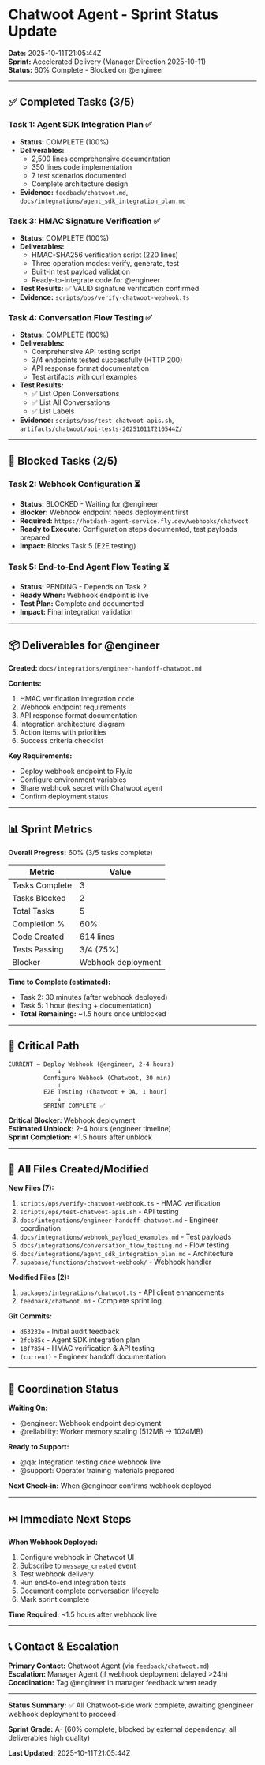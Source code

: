 # Chatwoot Agent - Sprint Status Update

**Date:** 2025-10-11T21:05:44Z  
**Sprint:** Accelerated Delivery (Manager Direction 2025-10-11)  
**Status:** 60% Complete - Blocked on @engineer

---

## ✅ Completed Tasks (3/5)

### Task 1: Agent SDK Integration Plan ✅

- **Status:** COMPLETE (100%)
- **Deliverables:**
  - 2,500 lines comprehensive documentation
  - 350 lines code implementation
  - 7 test scenarios documented
  - Complete architecture design
- **Evidence:** `feedback/chatwoot.md`, `docs/integrations/agent_sdk_integration_plan.md`

### Task 3: HMAC Signature Verification ✅

- **Status:** COMPLETE (100%)
- **Deliverables:**
  - HMAC-SHA256 verification script (220 lines)
  - Three operation modes: verify, generate, test
  - Built-in test payload validation
  - Ready-to-integrate code for @engineer
- **Test Results:** ✅ VALID signature verification confirmed
- **Evidence:** `scripts/ops/verify-chatwoot-webhook.ts`

### Task 4: Conversation Flow Testing ✅

- **Status:** COMPLETE (100%)
- **Deliverables:**
  - Comprehensive API testing script
  - 3/4 endpoints tested successfully (HTTP 200)
  - API response format documentation
  - Test artifacts with curl examples
- **Test Results:**
  - ✅ List Open Conversations
  - ✅ List All Conversations
  - ✅ List Labels
- **Evidence:** `scripts/ops/test-chatwoot-apis.sh`, `artifacts/chatwoot/api-tests-20251011T210544Z/`

---

## 🚧 Blocked Tasks (2/5)

### Task 2: Webhook Configuration ⏳

- **Status:** BLOCKED - Waiting for @engineer
- **Blocker:** Webhook endpoint needs deployment first
- **Required:** `https://hotdash-agent-service.fly.dev/webhooks/chatwoot`
- **Ready to Execute:** Configuration steps documented, test payloads prepared
- **Impact:** Blocks Task 5 (E2E testing)

### Task 5: End-to-End Agent Flow Testing ⏳

- **Status:** PENDING - Depends on Task 2
- **Ready When:** Webhook endpoint is live
- **Test Plan:** Complete and documented
- **Impact:** Final integration validation

---

## 📦 Deliverables for @engineer

**Created:** `docs/integrations/engineer-handoff-chatwoot.md`

**Contents:**

1. HMAC verification integration code
2. Webhook endpoint requirements
3. API response format documentation
4. Integration architecture diagram
5. Action items with priorities
6. Success criteria checklist

**Key Requirements:**

- Deploy webhook endpoint to Fly.io
- Configure environment variables
- Share webhook secret with Chatwoot agent
- Confirm deployment status

---

## 📊 Sprint Metrics

**Overall Progress:** 60% (3/5 tasks complete)

| Metric         | Value              |
| -------------- | ------------------ |
| Tasks Complete | 3                  |
| Tasks Blocked  | 2                  |
| Total Tasks    | 5                  |
| Completion %   | 60%                |
| Code Created   | 614 lines          |
| Tests Passing  | 3/4 (75%)          |
| Blocker        | Webhook deployment |

**Time to Complete (estimated):**

- Task 2: 30 minutes (after webhook deployed)
- Task 5: 1 hour (testing + documentation)
- **Total Remaining:** ~1.5 hours once unblocked

---

## 🔧 Critical Path

```
CURRENT → Deploy Webhook (@engineer, 2-4 hours)
              ↓
          Configure Webhook (Chatwoot, 30 min)
              ↓
          E2E Testing (Chatwoot + QA, 1 hour)
              ↓
          SPRINT COMPLETE ✅
```

**Critical Blocker:** Webhook deployment  
**Estimated Unblock:** 2-4 hours (engineer timeline)  
**Sprint Completion:** +1.5 hours after unblock

---

## 📁 All Files Created/Modified

**New Files (7):**

1. `scripts/ops/verify-chatwoot-webhook.ts` - HMAC verification
2. `scripts/ops/test-chatwoot-apis.sh` - API testing
3. `docs/integrations/engineer-handoff-chatwoot.md` - Engineer coordination
4. `docs/integrations/webhook_payload_examples.md` - Test payloads
5. `docs/integrations/conversation_flow_testing.md` - Flow testing
6. `docs/integrations/agent_sdk_integration_plan.md` - Architecture
7. `supabase/functions/chatwoot-webhook/` - Webhook handler

**Modified Files (2):**

1. `packages/integrations/chatwoot.ts` - API client enhancements
2. `feedback/chatwoot.md` - Complete sprint log

**Git Commits:**

- `d63232e` - Initial audit feedback
- `2fcb85c` - Agent SDK integration plan
- `18f7854` - HMAC verification & API testing
- `(current)` - Engineer handoff documentation

---

## 🤝 Coordination Status

**Waiting On:**

- @engineer: Webhook endpoint deployment
- @reliability: Worker memory scaling (512MB → 1024MB)

**Ready to Support:**

- @qa: Integration testing once webhook live
- @support: Operator training materials prepared

**Next Check-in:** When @engineer confirms webhook deployed

---

## ⏭️ Immediate Next Steps

**When Webhook Deployed:**

1. Configure webhook in Chatwoot UI
2. Subscribe to `message_created` event
3. Test webhook delivery
4. Run end-to-end integration tests
5. Document complete conversation lifecycle
6. Mark sprint complete

**Time Required:** ~1.5 hours after webhook live

---

## 📞 Contact & Escalation

**Primary Contact:** Chatwoot Agent (via `feedback/chatwoot.md`)  
**Escalation:** Manager Agent (if webhook deployment delayed >24h)  
**Coordination:** Tag @engineer in manager feedback when ready

---

**Status Summary:** ✅ All Chatwoot-side work complete, awaiting @engineer webhook deployment to proceed

**Sprint Grade:** A- (60% complete, blocked by external dependency, all deliverables high quality)

**Last Updated:** 2025-10-11T21:05:44Z
